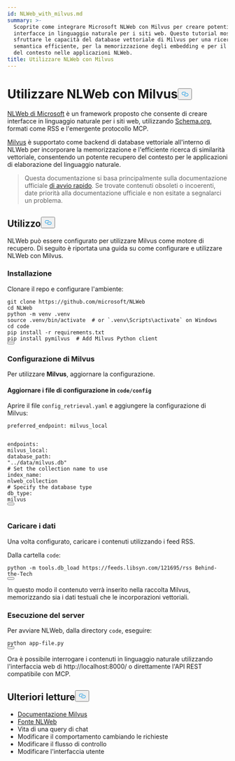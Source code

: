 ```yaml
---
id: NLWeb_with_milvus.md
summary: >-
  Scoprite come integrare Microsoft NLWeb con Milvus per creare potenti
  interfacce in linguaggio naturale per i siti web. Questo tutorial mostra come
  sfruttare le capacità del database vettoriale di Milvus per una ricerca
  semantica efficiente, per la memorizzazione degli embedding e per il recupero
  del contesto nelle applicazioni NLWeb.
title: Utilizzare NLWeb con Milvus
---
```

<h1 id="Using-NLWeb-with-Milvus" class="common-anchor-header">Utilizzare NLWeb con Milvus<button data-href="#Using-NLWeb-with-Milvus" class="anchor-icon" translate="no">
      <svg translate="no"
        aria-hidden="true"
        focusable="false"
        height="20"
        version="1.1"
        viewBox="0 0 16 16"
        width="16"
      >
        <path
          fill="#0092E4"
          fill-rule="evenodd"
          d="M4 9h1v1H4c-1.5 0-3-1.69-3-3.5S2.55 3 4 3h4c1.45 0 3 1.69 3 3.5 0 1.41-.91 2.72-2 3.25V8.59c.58-.45 1-1.27 1-2.09C10 5.22 8.98 4 8 4H4c-.98 0-2 1.22-2 2.5S3 9 4 9zm9-3h-1v1h1c1 0 2 1.22 2 2.5S13.98 12 13 12H9c-.98 0-2-1.22-2-2.5 0-.83.42-1.64 1-2.09V6.25c-1.09.53-2 1.84-2 3.25C6 11.31 7.55 13 9 13h4c1.45 0 3-1.69 3-3.5S14.5 6 13 6z"
        ></path>
      </svg>
    </button></h1><p><a href="https://github.com/microsoft/NLWeb">NLWeb di Microsoft</a> è un framework proposto che consente di creare interfacce in linguaggio naturale per i siti web, utilizzando <a href="https://schema.org/">Schema.org</a>, formati come RSS e l'emergente protocollo MCP.</p>
<p><a href="https://milvus.io/">Milvus</a> è supportato come backend di database vettoriale all'interno di NLWeb per incorporare la memorizzazione e l'efficiente ricerca di similarità vettoriale, consentendo un potente recupero del contesto per le applicazioni di elaborazione del linguaggio naturale.</p>
<blockquote>
<p>Questa documentazione si basa principalmente sulla documentazione ufficiale <a href="https://github.com/microsoft/NLWeb/blob/main/HelloWorld.md">di avvio rapido</a>. Se trovate contenuti obsoleti o incoerenti, date priorità alla documentazione ufficiale e non esitate a segnalarci un problema.</p>
</blockquote>
<h2 id="Usage" class="common-anchor-header">Utilizzo<button data-href="#Usage" class="anchor-icon" translate="no">
      <svg translate="no"
        aria-hidden="true"
        focusable="false"
        height="20"
        version="1.1"
        viewBox="0 0 16 16"
        width="16"
      >
        <path
          fill="#0092E4"
          fill-rule="evenodd"
          d="M4 9h1v1H4c-1.5 0-3-1.69-3-3.5S2.55 3 4 3h4c1.45 0 3 1.69 3 3.5 0 1.41-.91 2.72-2 3.25V8.59c.58-.45 1-1.27 1-2.09C10 5.22 8.98 4 8 4H4c-.98 0-2 1.22-2 2.5S3 9 4 9zm9-3h-1v1h1c1 0 2 1.22 2 2.5S13.98 12 13 12H9c-.98 0-2-1.22-2-2.5 0-.83.42-1.64 1-2.09V6.25c-1.09.53-2 1.84-2 3.25C6 11.31 7.55 13 9 13h4c1.45 0 3-1.69 3-3.5S14.5 6 13 6z"
        ></path>
      </svg>
    </button></h2><p>NLWeb può essere configurato per utilizzare Milvus come motore di recupero. Di seguito è riportata una guida su come configurare e utilizzare NLWeb con Milvus.</p>
<h3 id="Installation" class="common-anchor-header">Installazione</h3><p>Clonare il repo e configurare l'ambiente:</p>
<pre><code translate="no" class="language-bash">git <span class="hljs-built_in">clone</span> https://github.com/microsoft/NLWeb
<span class="hljs-built_in">cd</span> NLWeb
python -m venv .venv
<span class="hljs-built_in">source</span> .venv/bin/activate  <span class="hljs-comment"># or `.venv\Scripts\activate` on Windows</span>
<span class="hljs-built_in">cd</span> code
pip install -r requirements.txt
pip install pymilvus  <span class="hljs-comment"># Add Milvus Python client</span>
<button class="copy-code-btn"></button></code></pre>
<h3 id="Configuring-Milvus" class="common-anchor-header">Configurazione di Milvus</h3><p>Per utilizzare <strong>Milvus</strong>, aggiornare la configurazione.</p>
<h4 id="Update-config-files-in-codeconfig" class="common-anchor-header">Aggiornare i file di configurazione in <code translate="no">code/config</code></h4><p>Aprire il file <code translate="no">config_retrieval.yaml</code> e aggiungere la configurazione di Milvus:</p>
<pre><code translate="no" class="language-yaml"><span class="hljs-attr">preferred_endpoint:</span> <span class="hljs-string">milvus_local</span>

<span class="hljs-attr">endpoints:</span>
  <span class="hljs-attr">milvus_local:</span>
    <span class="hljs-attr">database_path:</span> <span class="hljs-string">&quot;../data/milvus.db&quot;</span>
    <span class="hljs-comment"># Set the collection name to use</span>
    <span class="hljs-attr">index_name:</span> <span class="hljs-string">nlweb_collection</span>
    <span class="hljs-comment"># Specify the database type</span>
    <span class="hljs-attr">db_type:</span> <span class="hljs-string">milvus</span>
<button class="copy-code-btn"></button></code></pre>
<h3 id="Loading-Data" class="common-anchor-header">Caricare i dati</h3><p>Una volta configurato, caricare i contenuti utilizzando i feed RSS.</p>
<p>Dalla cartella <code translate="no">code</code>:</p>
<pre><code translate="no" class="language-bash">python -m tools.db_load https://feeds.libsyn.com/121695/rss Behind-the-Tech
<button class="copy-code-btn"></button></code></pre>
<p>In questo modo il contenuto verrà inserito nella raccolta Milvus, memorizzando sia i dati testuali che le incorporazioni vettoriali.</p>
<h3 id="Running-the-Server" class="common-anchor-header">Esecuzione del server</h3><p>Per avviare NLWeb, dalla directory <code translate="no">code</code>, eseguire:</p>
<pre><code translate="no" class="language-bash">python app-file.py
<button class="copy-code-btn"></button></code></pre>
<p>Ora è possibile interrogare i contenuti in linguaggio naturale utilizzando l'interfaccia web di http://localhost:8000/ o direttamente l'API REST compatibile con MCP.</p>
<h2 id="Further-Reading" class="common-anchor-header">Ulteriori letture<button data-href="#Further-Reading" class="anchor-icon" translate="no">
      <svg translate="no"
        aria-hidden="true"
        focusable="false"
        height="20"
        version="1.1"
        viewBox="0 0 16 16"
        width="16"
      >
        <path
          fill="#0092E4"
          fill-rule="evenodd"
          d="M4 9h1v1H4c-1.5 0-3-1.69-3-3.5S2.55 3 4 3h4c1.45 0 3 1.69 3 3.5 0 1.41-.91 2.72-2 3.25V8.59c.58-.45 1-1.27 1-2.09C10 5.22 8.98 4 8 4H4c-.98 0-2 1.22-2 2.5S3 9 4 9zm9-3h-1v1h1c1 0 2 1.22 2 2.5S13.98 12 13 12H9c-.98 0-2-1.22-2-2.5 0-.83.42-1.64 1-2.09V6.25c-1.09.53-2 1.84-2 3.25C6 11.31 7.55 13 9 13h4c1.45 0 3-1.69 3-3.5S14.5 6 13 6z"
        ></path>
      </svg>
    </button></h2><ul>
<li><a href="https://milvus.io/docs">Documentazione Milvus</a></li>
<li><a href="https://github.com/microsoft/NLWeb">Fonte NLWeb</a></li>
<li>Vita di una query di chat</li>
<li>Modificare il comportamento cambiando le richieste</li>
<li>Modificare il flusso di controllo</li>
<li>Modificare l'interfaccia utente</li>
</ul>
